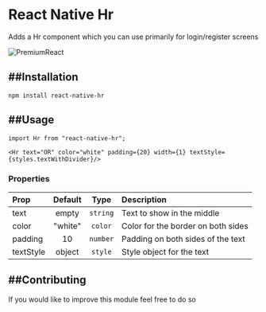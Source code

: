 # React Native Hr

Adds a Hr component which you can use primarily for login/register screens

![PremiumReact](https://i.imgur.com/Wx054hF.png)

##Installation
----
```
npm install react-native-hr
```

##Usage
-----
```
import Hr from "react-native-hr";

<Hr text="OR" color="white" padding={20} width={1} textStyle={styles.textWithDivider}/>
```

### Properties

| Prop  | Default  | Type | Description |
| :------------ |:---------------:| :---------------:| :-----|
| text | empty | `string` | Text to show in the middle |
| color | "white" | `color` | Color for the border on both sides |
| padding | 10 | `number` | Padding on both sides of the text |
| textStyle | object | `style` | Style object for the text |

##Contributing
------------

If you would like to improve this module feel free to do so